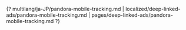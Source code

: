 {? multilang/ja-JP/pandora-mobile-tracking.md | localized/deep-linked-ads/pandora-mobile-tracking.md | pages/deep-linked-ads/pandora-mobile-tracking.md ?}
